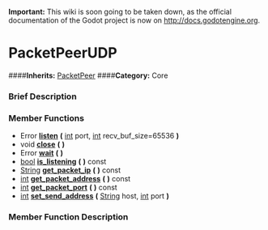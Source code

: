 **Important:** This wiki is soon going to be taken down, as the official documentation of the Godot project is now on http://docs.godotengine.org.

#  PacketPeerUDP  
####**Inherits:** [PacketPeer](class_packetpeer)
####**Category:** Core

###  Brief Description  


###  Member Functions 
  * Error  **[listen](#listen)**  **(** [int](class_int) port, [int](class_int) recv_buf_size=65536  **)**
  * void  **[close](#close)**  **(** **)**
  * Error  **[wait](#wait)**  **(** **)**
  * [bool](class_bool)  **[is&#95;listening](#is_listening)**  **(** **)** const
  * [String](class_string)  **[get&#95;packet&#95;ip](#get_packet_ip)**  **(** **)** const
  * [int](class_int)  **[get&#95;packet&#95;address](#get_packet_address)**  **(** **)** const
  * [int](class_int)  **[get&#95;packet&#95;port](#get_packet_port)**  **(** **)** const
  * [int](class_int)  **[set&#95;send&#95;address](#set_send_address)**  **(** [String](class_string) host, [int](class_int) port  **)**

###  Member Function Description  
